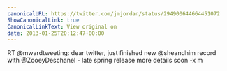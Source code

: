 ```yaml
---
canonicalURL: https://twitter.com/jmjordan/status/294900644664451072
ShowCanonicalLink: true
CanonicalLinkText: View original on
date: 2013-01-25T20:12:47+00:00
---
```

RT @mwardtweeting: dear twitter, just finished new @sheandhim record with @ZooeyDeschanel  - late spring release more details soon -x m